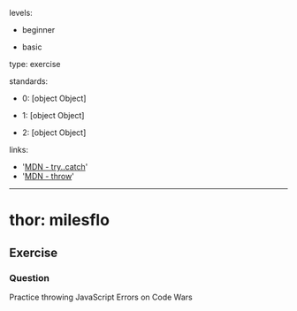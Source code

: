levels:

  - beginner

  - basic

type: exercise

standards:

  - 0: [object Object]

  - 1: [object Object]

  - 2: [object Object]

links:

  - '[MDN - try..catch](https://developer.mozilla.org/en-US/docs/Web/JavaScript/Reference/Statements/try...catch)'
  - '[MDN - throw](https://developer.mozilla.org/en-US/docs/Web/JavaScript/Reference/Statements/throw)'
---
# thor: milesflo
## Exercise
### Question

Practice throwing JavaScript Errors on Code Wars
